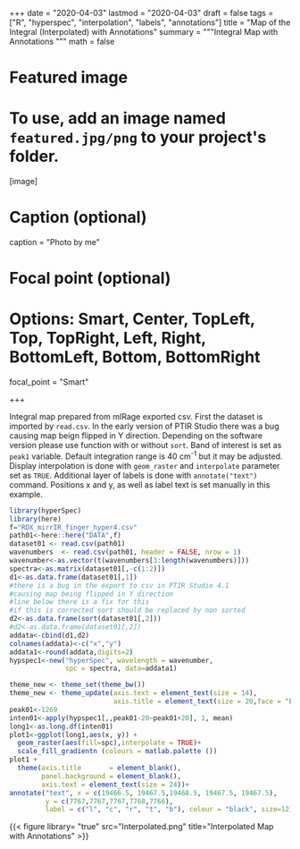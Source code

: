 +++
date = "2020-04-03"
lastmod = "2020-04-03"
draft = false
tags = ["R", "hyperspec", "interpolation", "labels", "annotations"]
title = "Map of the Integral (Interpolated) with Annotations"
summary = """Integral Map with Annotations
"""
math = false

# Featured image
# To use, add an image named `featured.jpg/png` to your project's folder. 
[image]
  # Caption (optional)
  caption = "Photo by me"
  
  # Focal point (optional)
  # Options: Smart, Center, TopLeft, Top, TopRight, Left, Right, BottomLeft, Bottom, BottomRight
  focal_point = "Smart"


+++

Integral map prepared from mIRage exported csv. First the dataset is imported by `read.csv`. In the early version of PTIR Studio there was a bug causing map beign flipped in Y direction. Depending on the software version please use function with or without `sort`. Band of interest is set as `peak1` variable. Default integration range is 40 cm<sup>-1</sup> but it may be adjusted. Display interpolation is done with `geom_raster` and `interpolate` parameter set as `TRUE`. Additional layer of labels is done with `annotate("text")` command. Positions x and y, as well as label text is set manually in this example.

```r
library(hyperSpec)
library(here)
f="RDX_mirrIR_finger_hyper4.csv"
path01<-here::here("DATA",f)
dataset01 <- read.csv(path01)
wavenumbers  <- read.csv(path01, header = FALSE, nrow = 1)
wavenumber<-as.vector(t(wavenumbers[3:length(wavenumbers)]))
spectra<-as.matrix(dataset01[,-c(1:2)])
d1<-as.data.frame(dataset01[,1])
#there is a bug in the export to csv in PTIR Studio 4.1
#causing map being flipped in Y direction
#line below there is a fix for this
#if this is corrected sort should be replaced by non sorted
d2<-as.data.frame(sort(dataset01[,2]))
#d2<-as.data.frame(dataset01[,2])
addata<-cbind(d1,d2)
colnames(addata)<-c("x","y")
addata1<-round(addata,digits=2)
hypspec1<-new("hyperSpec", wavelength = wavenumber,
              spc = spectra, data=addata1)

theme_new <- theme_set(theme_bw())
theme_new <- theme_update(axis.text = element_text(size = 14),
                          axis.title = element_text(size = 20,face = "bold"))
peak01<-1269
inten01<-apply(hypspec1[,,peak01-20~peak01+20], 1, mean)
long1<-as.long.df(inten01)
plot1<-ggplot(long1,aes(x, y)) +
  geom_raster(aes(fill=spc),interpolate = TRUE)+
  scale_fill_gradientn (colours = matlab.palette ())
plot1 +
  theme(axis.title       = element_blank(),
        panel.background = element_blank(),
        axis.text = element_text(size = 24))+
annotate("text", x = c(19466.5, 19467.5,19468.5, 19467.5, 19467.5),
         y = c(7767,7767,7767,7768,7766),
         label = c("l", "c", "r", "t", "b"), colour = "black", size=12)
```


{{< figure library= "true" src="Interpolated.png" title="Interpolated Map with Annotations" >}}
